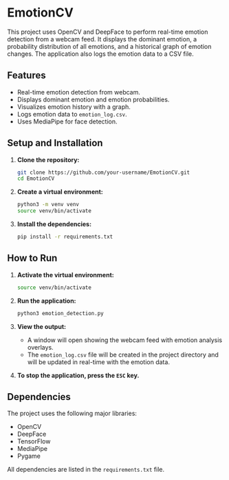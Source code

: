 # EmotionCV

This project uses OpenCV and DeepFace to perform real-time emotion detection from a webcam feed. It displays the dominant emotion, a probability distribution of all emotions, and a historical graph of emotion changes. The application also logs the emotion data to a CSV file.

## Features

-   Real-time emotion detection from webcam.
-   Displays dominant emotion and emotion probabilities.
-   Visualizes emotion history with a graph.
-   Logs emotion data to `emotion_log.csv`.
-   Uses MediaPipe for face detection.

## Setup and Installation

1.  **Clone the repository:**
    ```bash
    git clone https://github.com/your-username/EmotionCV.git
    cd EmotionCV
    ```

2.  **Create a virtual environment:**
    ```bash
    python3 -m venv venv
    source venv/bin/activate
    ```

3.  **Install the dependencies:**
    ```bash
    pip install -r requirements.txt
    ```

## How to Run

1.  **Activate the virtual environment:**
    ```bash
    source venv/bin/activate
    ```

2.  **Run the application:**
    ```bash
    python3 emotion_detection.py
    ```

3.  **View the output:**
    -   A window will open showing the webcam feed with emotion analysis overlays.
    -   The `emotion_log.csv` file will be created in the project directory and will be updated in real-time with the emotion data.

4.  **To stop the application, press the `ESC` key.**

## Dependencies

The project uses the following major libraries:

-   OpenCV
-   DeepFace
-   TensorFlow
-   MediaPipe
-   Pygame

All dependencies are listed in the `requirements.txt` file.
